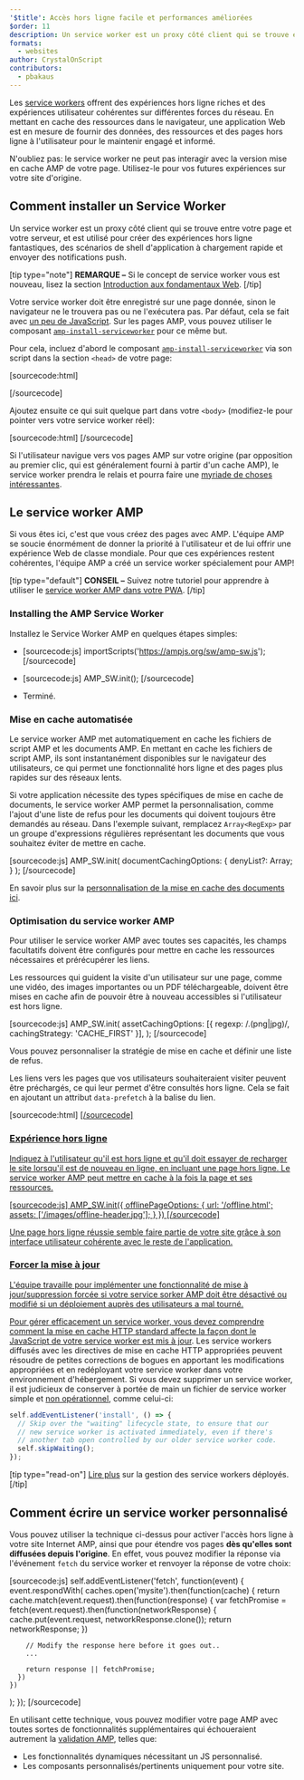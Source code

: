 ```yaml
---
'$title': Accès hors ligne facile et performances améliorées
$order: 11
description: Un service worker est un proxy côté client qui se trouve entre votre page et votre serveur, et est utilisé pour créer des expériences hors ligne fantastiques, ...
formats:
  - websites
author: CrystalOnScript
contributors:
  - pbakaus
---
```


Les [service workers](https://developer.mozilla.org/en-US/docs/Web/API/Service_Worker_API) offrent des expériences hors ligne riches et des expériences utilisateur cohérentes sur différentes forces du réseau. En mettant en cache des ressources dans le navigateur, une application Web est en mesure de fournir des données, des ressources et des pages hors ligne à l'utilisateur pour le maintenir engagé et informé.

N'oubliez pas: le service worker ne peut pas interagir avec la version mise en cache AMP de votre page. Utilisez-le pour vos futures expériences sur votre site d'origine.

## Comment installer un Service Worker

Un service worker est un proxy côté client qui se trouve entre votre page et votre serveur, et est utilisé pour créer des expériences hors ligne fantastiques, des scénarios de shell d'application à chargement rapide et envoyer des notifications push.

[tip type="note"] **REMARQUE –** Si le concept de service worker vous est nouveau, lisez la section [Introduction aux fondamentaux Web](https://developers.google.com/web/fundamentals/getting-started/primers/service-workers). [/tip]

Votre service worker doit être enregistré sur une page donnée, sinon le navigateur ne le trouvera pas ou ne l'exécutera pas. Par défaut, cela se fait avec [un peu de JavaScript](https://developers.google.com/web/fundamentals/instant-and-offline/service-worker/registration). Sur les pages AMP, vous pouvez utiliser le composant [`amp-install-serviceworker`](../../../documentation/components/reference/amp-install-serviceworker.md) pour ce même but.

Pour cela, incluez d'abord le composant [`amp-install-serviceworker`](../../../documentation/components/reference/amp-install-serviceworker.md) via son script dans la section `<head>` de votre page:

[sourcecode:html]

<script async custom-element="amp-install-serviceworker"
  src="https://ampjs.org/v0/amp-install-serviceworker-0.1.js"></script>

[/sourcecode]

Ajoutez ensuite ce qui suit quelque part dans votre `<body>` (modifiez-le pour pointer vers votre service worker réel):

[sourcecode:html]
<amp-install-serviceworker
      src="https://www.your-domain.com/serviceworker.js"
      layout="nodisplay">
</amp-install-serviceworker>
[/sourcecode]

Si l'utilisateur navigue vers vos pages AMP sur votre origine (par opposition au premier clic, qui est généralement fourni à partir d'un cache AMP), le service worker prendra le relais et pourra faire une [myriade de choses intéressantes](https://developers.google.com/web/fundamentals/instant-and-offline/offline-ux).

## Le service worker AMP

Si vous êtes ici, c'est que vous créez des pages avec AMP. L'équipe AMP se soucie énormément de donner la priorité à l'utilisateur et de lui offrir une expérience Web de classe mondiale. Pour que ces expériences restent cohérentes, l'équipe AMP a créé un service worker spécialement pour AMP!

[tip type="default"] **CONSEIL –** Suivez notre tutoriel pour apprendre à utiliser le [service worker AMP dans votre PWA](/content/amp-dev/documentation/guides-and-tutorials/optimize-measure/amp_to_pwa.md). [/tip]

### Installing the AMP Service Worker

Installez le Service Worker AMP en quelques étapes simples:

- [sourcecode:js] importScripts('https://ampjs.org/sw/amp-sw.js'); [/sourcecode]

- [sourcecode:js]
  AMP_SW.init();
  [/sourcecode]

- Terminé.

### Mise en cache automatisée

Le service worker AMP met automatiquement en cache les fichiers de script AMP et les documents AMP. En mettant en cache les fichiers de script AMP, ils sont instantanément disponibles sur le navigateur des utilisateurs, ce qui permet une fonctionnalité hors ligne et des pages plus rapides sur des réseaux lents.

Si votre application nécessite des types spécifiques de mise en cache de documents, le service worker AMP permet la personnalisation, comme l'ajout d'une liste de refus pour les documents qui doivent toujours être demandés au réseau. Dans l'exemple suivant, remplacez `Array<RegExp>` par un groupe d'expressions régulières représentant les documents que vous souhaitez éviter de mettre en cache.

[sourcecode:js]
AMP_SW.init(
documentCachingOptions: {
denyList?: Array<RegExp>;
}
);
[/sourcecode]

En savoir plus sur la [personnalisation de la mise en cache des documents ici](https://github.com/ampproject/amp-sw/tree/master/src/modules/document-caching).

### Optimisation du service worker AMP

Pour utiliser le service worker AMP avec toutes ses capacités, les champs facultatifs doivent être configurés pour mettre en cache les ressources nécessaires et prérécupérer les liens.

Les ressources qui guident la visite d'un utilisateur sur une page, comme une vidéo, des images importantes ou un PDF téléchargeable, doivent être mises en cache afin de pouvoir être à nouveau accessibles si l'utilisateur est hors ligne.

[sourcecode:js]
AMP_SW.init(
assetCachingOptions: [{
regexp: /\.(png|jpg)/,
cachingStrategy: 'CACHE_FIRST'
}],
);
[/sourcecode]

Vous pouvez personnaliser la stratégie de mise en cache et définir une liste de refus.

Les liens vers les pages que vos utilisateurs souhaiteraient visiter peuvent être préchargés, ce qui leur permet d'être consultés hors ligne. Cela se fait en ajoutant un attribut `data-prefetch` à la balise du lien.

[sourcecode:html]
<a href='....' data-rel='prefetch' />
[/sourcecode]

### Expérience hors ligne

Indiquez à l'utilisateur qu'il est hors ligne et qu'il doit essayer de recharger le site lorsqu'il est de nouveau en ligne, en incluant une page hors ligne. Le service worker AMP peut mettre en cache à la fois la page et ses ressources.

[sourcecode:js]
AMP_SW.init({
offlinePageOptions: {
url: '/offline.html';
assets: ['/images/offline-header.jpg'];
}
})
[/sourcecode]

Une page hors ligne réussie semble faire partie de votre site grâce à son interface utilisateur cohérente avec le reste de l'application.

### Forcer la mise à jour

L'équipe travaille pour implémenter une fonctionnalité de mise à jour/suppression forcée si votre service sorker AMP doit être désactivé ou modifié si un déploiement auprès des utilisateurs a mal tourné.

Pour gérer efficacement un service worker, vous devez comprendre comment [la mise en cache HTTP standard affecte la façon dont le JavaScript de votre service worker est mis à jour](https://developers.google.com/web/updates/2018/06/fresher-sw). Les service workers diffusés avec les directives de mise en cache HTTP appropriées peuvent résoudre de petites corrections de bogues en apportant les modifications appropriées et en redéployant votre service worker dans votre environnement d'hébergement. Si vous devez supprimer un service worker, il est judicieux de conserver à portée de main un fichier de service worker simple et [non opérationnel](https://en.wikipedia.org/wiki/NOP), comme celui-ci:

```js
self.addEventListener('install', () => {
  // Skip over the "waiting" lifecycle state, to ensure that our
  // new service worker is activated immediately, even if there's
  // another tab open controlled by our older service worker code.
  self.skipWaiting();
});
```

[tip type="read-on"] [Lire plus](https://stackoverflow.com/questions/33986976/how-can-i-remove-a-buggy-service-worker-or-implement-a-kill-switch/38980776#38980776) sur la gestion des service workers déployés. [/tip]

## Comment écrire un service worker personnalisé

Vous pouvez utiliser la technique ci-dessus pour activer l'accès hors ligne à votre site Internet AMP, ainsi que pour étendre vos pages **dès qu'elles sont diffusées depuis l'origine**. En effet, vous pouvez modifier la réponse via l'événement `fetch` du service worker et renvoyer la réponse de votre choix:

[sourcecode:js]
self.addEventListener('fetch', function(event) {
event.respondWith(
caches.open('mysite').then(function(cache) {
return cache.match(event.request).then(function(response) {
var fetchPromise = fetch(event.request).then(function(networkResponse) {
cache.put(event.request, networkResponse.clone());
return networkResponse;
})

        // Modify the response here before it goes out..
        ...

        return response || fetchPromise;
      })
    })

);
});
[/sourcecode]

En utilisant cette technique, vous pouvez modifier votre page AMP avec toutes sortes de fonctionnalités supplémentaires qui échoueraient autrement la [validation AMP](../../../documentation/guides-and-tutorials/learn/validation-workflow/validate_amp.md), telles que:

- Les fonctionnalités dynamiques nécessitant un JS personnalisé.
- Les composants personnalisés/pertinents uniquement pour votre site.
